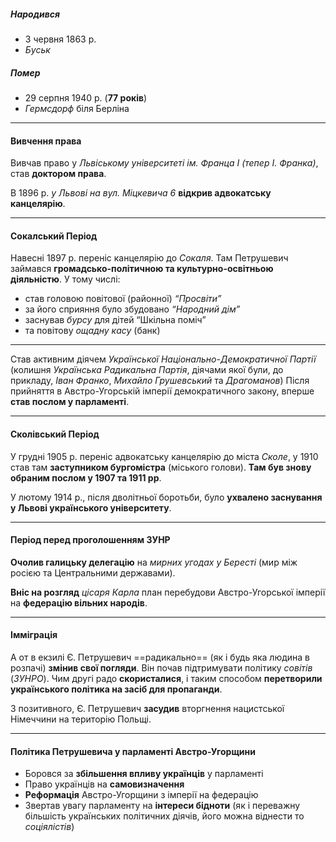 ##### Народився
- 3 червня 1863 р.
- *Буськ*
##### Помер
- 29 серпня 1940 р. (**77 років**) 
- *Гермсдорф* біля Берліна

---
#### Вивчення права
Вивчав право у *Львіському університеті ім. Франца I (тепер І. Франка)*, став **доктором права**.

В 1896 р. *у Львові на вул. Міцкевича 6* **відкрив адвокатську канцелярію**.

---
#### Сокалський Період
Навесні 1897 р. переніс канцелярію до *Сокаля*.
Там Петрушевич займався **громадсько-політичною та культурно-освітньою діяльністю**. У тому числі:
- став головою повітової (районної) *“Просвіти”*
- за його сприяння було збудовано *“Народний дім”*
- заснував *бурсу* для дітей “Шкільна поміч”
- та повітову *ощадну касу* (банк)

---

Став активним діячем *Української Національно-Демократичної Партії* (колишня *Українська Радикальна Партія*, діячами якої були, до прикладу, *Іван Франко*, *Михайло Грушевський* та *Драгоманов*)
Після прийняття в Австро-Угорській імперії демократичного закону, вперше **став послом у парламенті**. 

---
#### Сколівський Період
У грудні 1905 р. переніс адвокатську канцелярію до міста *Сколе*, у 1910 став там **заступником бургомістра** (міського голови).
**Там був знову обраним послом у 1907 та 1911 рр**.

У лютому 1914 р., після дволітньої боротьби, було **ухвалено заснування у Львові українського університету**.

---
#### Період перед проголошенням ЗУНР
**Очолив галицьку делегацію** на *мирних угодах у Бересті* (мир між росією та Центральними державами).

**Вніс на розгляд** *цісаря Карла* план перебудови Австро-Угорської імперії на **федерацію вільних народів**.

---
#### Імміграція
А от в екзилі Є. Петрушевич ==радикально== (як і будь яка людина в розпачі) **змінив свої погляди**. Він почав підтримувати політику *совітів* (*ЗУНРО*). Чим другі радо **скористалися**, і таким способом **перетворили українського політика на засіб для пропаганди**.

З позитивного, Є. Петрушевич **засудив** вторгнення нацистської Німеччини на територію Польщі.

---
#### Політика Петрушевича у парламенті Австро-Угорщини
- Боровся за **збільшення впливу українців** у парламенті
- Право українців на **самовизначення**
- **Реформація** Австро-Угорщини з імперії на федерацію
- Звертав увагу парламенту на **інтереси бідноти** (як і переважну більшість українських політичних діячів, його можна віднести то *соціялістів*)